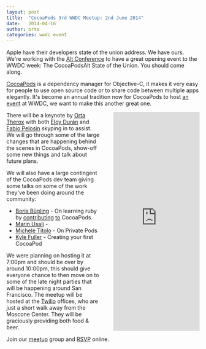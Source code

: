 ```yaml
---
layout: post
title:  "CocoaPods 3rd WWDC Meetup: 2nd June 2014"
date:   2014-04-16
author: orta
categories: wwdc event
---
```


Apple have their developers state of the union address. We have ours. We're working with the [Alt Conference](http://www.altconf.com) to have a great opening event to the WWDC week: The CocoaPodsAlt State of the Union. You should come along.

<!-- more -->

[CocoaPods](http://cocoapods.org) is a dependency manager for Objective-C, it makes it very easy for people to use open source code or to share code between multiple apps elegantly. It's become an annual tradition now for CocoaPods to host [an event](http://www.eventbrite.com/e/cocoapods-2nd-annual-wwdc-meetup-tickets-6887230893) at WWDC, we want to make this another great one. 

<iframe style="margin-left:32px;float:right; display:inline-block;" width="225" height="570" src="http://meetu.ps/2jKYMx" frameborder="0"></iframe>

There will be a keynote by [Orta Therox](http://orta.github.io) with both [Eloy Durán](https://twitter.com/alloy) and [Fabio Pelosin](https://twitter.com/fabiopelosin‎) skyping in to assist. We will go through some of the large changes that are happening behind the scenes in CocoaPods, show-off some new things and talk about future plans.

We will also have a large contingent of the CocoaPods dev team giving some talks on some of the work they've been doing around the community:

* [Boris Bügling](http://vu0.org) - On learning ruby by [contributing](https://github.com/CocoaPods/Core/commits?author=neonichu) [to](https://github.com/CocoaPods/CocoaPods/commits?author=neonichu) CocoaPods.
* [Marin Usalj](http://supermar.in) - 
* [Michele Titolo](http://michele.io) - On Private Pods
* [Kyle Fuller](http://kylefuller.co.uk) - Creating your first CocoaPod

We were planning on hosting it at 7:00pm and should be over by around 10:00pm, this should give everyone chance to then move on to some of the late night parties that will be happening around San Francisco.
The meetup will be hosted at the [Twilio](https://www.twilio.com/) offices, who are just a short walk away from the Moscone Center. They will be graciously providing both food & beer.

Join our [meetup](http://www.meetup.com/CocoaPods-SF/) group and <a href="http://www.meetup.com/CocoaPods-SF/events/177557362/" data-event="177557362" class="mu-rsvp-btn">RSVP</a> online.

<script>!function(d,s,id){var js,fjs=d.getElementsByTagName(s)[0];if(!d.getElementById(id)){js=d.createElement(s); js.id=id;js.async=true;js.src="https://secure.meetup.com/script/21021123101537681383/api/mu.btns.js?id=a74a4o9ar6ca0btqqmtk1k5uv2";fjs.parentNode.insertBefore(js,fjs);}}(document,"script","mu-bootjs");</script>
